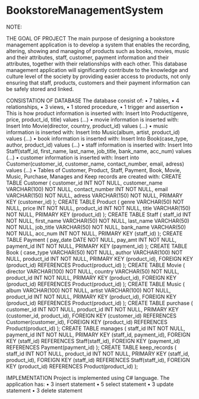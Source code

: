 # BookstoreManagementSystem

NOTE:

THE GOAL OF PROJECT
The main purpose of designing a bookstore management application is to develop a system that enables the recording, 
altering, showing and managing of products such as books, movies, music and their attributes, staff, customer, 
payment information and their attributes, together with their relationships with each other. 
This database management application will significantly contribute to the knowledge and culture level of the society by providing easier access to products, 
not only ensuring that staff, products, customers and their payment information can be safely stored and linked.

CONSISTATION OF DATABASE
The database consist of:
• 7 tables,
• 4 relationships,
• 3 views,
• 1 stored procedure,
• 1 trigger and assertion
• This is how product information is inserted with:
Insert Into Product(genre, price, product_id, title) values (...)
• movie information is inserted with:
Insert Into Movie(director, country, product_id) values (...)
• music information is inserted with:
Insert Into Music(album, artist, product_id) values (...)
• book information is inserted with:
Insert Into Book(case_type, author, product_id) values (...)
• staff information is inserted with:
Insert Into Staff(staff_id, first_name, last_name, job_title, bank_name, acc_num) values (...)
• customer information is inserted with:
Insert into Customer(customer_id, customer_name, contact_number, email, adress) values (...)
• Tables of Customer, Product, Staff, Payment, Book, Movie, Music, Purchase, Manages and Keep records are created with:
CREATE TABLE Customer
(
customer_id INT NOT NULL,
customer_name VARCHAR(100) NOT NULL,
contact_number INT NOT NULL,
email VARCHAR(150) NOT NULL,
adress VARCHAR(150) NOT NULL,
PRIMARY KEY (customer_id)
);
CREATE TABLE Product
(
genre VARCHAR(50) NOT NULL,
price INT NOT NULL,
product_id INT NOT NULL,
title VARCHAR(150) NOT NULL,
PRIMARY KEY (product_id)
);
CREATE TABLE Staff
(
staff_id INT NOT NULL,
first_name VARCHAR(50) NOT NULL,
last_name VARCHAR(50) NOT NULL,
job_title VARCHAR(50) NOT NULL,
bank_name VARCHAR(50) NOT NULL,
acc_num INT NOT NULL,
PRIMARY KEY (staff_id)
);
CREATE TABLE Payment
(
pay_date DATE NOT NULL,
pay_amt INT NOT NULL,
payment_id INT NOT NULL,
PRIMARY KEY (payment_id)
);
CREATE TABLE Book
(
case_type VARCHAR(50) NOT NULL,
author VARCHAR(100) NOT NULL,
product_id INT NOT NULL,
PRIMARY KEY (product_id),
FOREIGN KEY (product_id) REFERENCES Product(product_id)
);
CREATE TABLE Movie
(
director VARCHAR(100) NOT NULL,
country VARCHAR(50) NOT NULL,
product_id INT NOT NULL,
PRIMARY KEY (product_id),
FOREIGN KEY (product_id) REFERENCES Product(product_id)
);
CREATE TABLE Music
(
album VARCHAR(100) NOT NULL,
artist VARCHAR(100) NOT NULL,
product_id INT NOT NULL,
PRIMARY KEY (product_id),
FOREIGN KEY (product_id) REFERENCES Product(product_id)
);
CREATE TABLE purchase
(
customer_id INT NOT NULL,
product_id INT NOT NULL,
PRIMARY KEY (customer_id, product_id),
FOREIGN KEY (customer_id) REFERENCES Customer(customer_id),
FOREIGN KEY (product_id) REFERENCES Product(product_id)
);
CREATE TABLE manages
(
staff_id INT NOT NULL,
payment_id INT NOT NULL,
PRIMARY KEY (staff_id, payment_id),
FOREIGN KEY (staff_id) REFERENCES Staff(staff_id),
FOREIGN KEY (payment_id) REFERENCES Payment(payment_id)
);
CREATE TABLE keep_records
(
staff_id INT NOT NULL,
product_id INT NOT NULL,
PRIMARY KEY (staff_id, product_id),
FOREIGN KEY (staff_id) REFERENCES Staff(staff_id),
FOREIGN KEY (product_id) REFERENCES Product(product_id)
);

IMPLEMENTATION
Project is implemented using C# language.
The application has:
• 3 insert statement
• 5 select statement
• 3 update statement
• 3 delete statement
